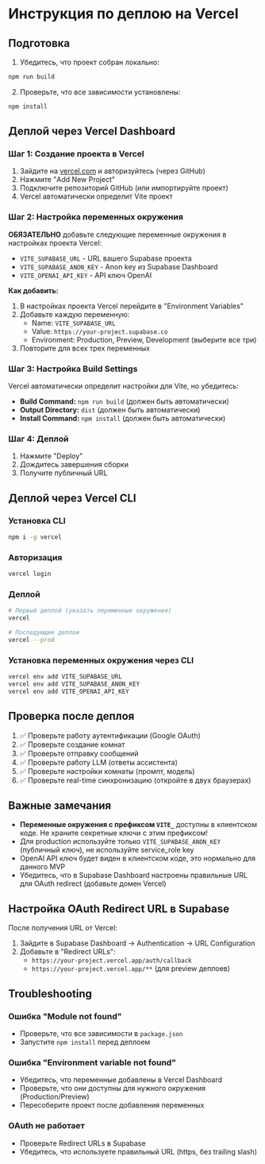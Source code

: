 # Инструкция по деплою на Vercel

## Подготовка

1. Убедитесь, что проект собран локально:
```bash
npm run build
```

2. Проверьте, что все зависимости установлены:
```bash
npm install
```

## Деплой через Vercel Dashboard

### Шаг 1: Создание проекта в Vercel

1. Зайдите на [vercel.com](https://vercel.com) и авторизуйтесь (через GitHub)
2. Нажмите "Add New Project"
3. Подключите репозиторий GitHub (или импортируйте проект)
4. Vercel автоматически определит Vite проект

### Шаг 2: Настройка переменных окружения

**ОБЯЗАТЕЛЬНО** добавьте следующие переменные окружения в настройках проекта Vercel:

- `VITE_SUPABASE_URL` - URL вашего Supabase проекта
- `VITE_SUPABASE_ANON_KEY` - Anon key из Supabase Dashboard
- `VITE_OPENAI_API_KEY` - API ключ OpenAI

**Как добавить:**
1. В настройках проекта Vercel перейдите в "Environment Variables"
2. Добавьте каждую переменную:
   - Name: `VITE_SUPABASE_URL`
   - Value: `https://your-project.supabase.co`
   - Environment: Production, Preview, Development (выберите все три)
3. Повторите для всех трех переменных

### Шаг 3: Настройка Build Settings

Vercel автоматически определит настройки для Vite, но убедитесь:

- **Build Command:** `npm run build` (должен быть автоматически)
- **Output Directory:** `dist` (должен быть автоматически)
- **Install Command:** `npm install` (должен быть автоматически)

### Шаг 4: Деплой

1. Нажмите "Deploy"
2. Дождитесь завершения сборки
3. Получите публичный URL

## Деплой через Vercel CLI

### Установка CLI

```bash
npm i -g vercel
```

### Авторизация

```bash
vercel login
```

### Деплой

```bash
# Первый деплой (указать переменные окружения)
vercel

# Последующие деплои
vercel --prod
```

### Установка переменных окружения через CLI

```bash
vercel env add VITE_SUPABASE_URL
vercel env add VITE_SUPABASE_ANON_KEY
vercel env add VITE_OPENAI_API_KEY
```

## Проверка после деплоя

1. ✅ Проверьте работу аутентификации (Google OAuth)
2. ✅ Проверьте создание комнат
3. ✅ Проверьте отправку сообщений
4. ✅ Проверьте работу LLM (ответы ассистента)
5. ✅ Проверьте настройки комнаты (промпт, модель)
6. ✅ Проверьте real-time синхронизацию (откройте в двух браузерах)

## Важные замечания

- **Переменные окружения с префиксом `VITE_`** доступны в клиентском коде. Не храните секретные ключи с этим префиксом!
- Для production используйте только `VITE_SUPABASE_ANON_KEY` (публичный ключ), не используйте service_role key
- OpenAI API ключ будет виден в клиентском коде, это нормально для данного MVP
- Убедитесь, что в Supabase Dashboard настроены правильные URL для OAuth redirect (добавьте домен Vercel)

## Настройка OAuth Redirect URL в Supabase

После получения URL от Vercel:

1. Зайдите в Supabase Dashboard → Authentication → URL Configuration
2. Добавьте в "Redirect URLs":
   - `https://your-project.vercel.app/auth/callback`
   - `https://your-project.vercel.app/**` (для preview деплоев)

## Troubleshooting

### Ошибка "Module not found"
- Проверьте, что все зависимости в `package.json`
- Запустите `npm install` перед деплоем

### Ошибка "Environment variable not found"
- Убедитесь, что переменные добавлены в Vercel Dashboard
- Проверьте, что они доступны для нужного окружения (Production/Preview)
- Пересоберите проект после добавления переменных

### OAuth не работает
- Проверьте Redirect URLs в Supabase
- Убедитесь, что используете правильный URL (https, без trailing slash)

